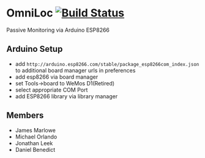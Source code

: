 # OmniLoc [![Build Status](https://travis-ci.org/jamesmarlowe/OmniLoc.svg?branch=travis)](https://travis-ci.org/jamesmarlowe/OmniLoc)

Passive Monitoring via Arduino ESP8266

Arduino Setup
-------------
* add `http://arduino.esp8266.com/stable/package_esp8266com_index.json` to additional board manager urls in preferences
* add esp8266 via board manager
* set Tools->board to WeMos D1(Retired)
* select appropriate COM Port
* add ESP8266 library via library manager

Members
-------
* James Marlowe
* Michael Orlando
* Jonathan Leek
* Daniel Benedict
